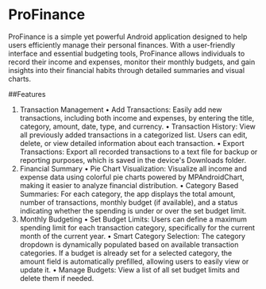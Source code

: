 # ProFinance
ProFinance is a simple yet powerful Android application designed to help users efficiently manage their personal finances. With a user-friendly interface and essential budgeting tools, ProFinance allows individuals to record their income and expenses, monitor their monthly budgets, and gain insights into their financial habits through detailed summaries and visual charts.

##Features
01.	Transaction Management
•	Add Transactions: Easily add new transactions, including both income and expenses, by entering the title, category, amount, date, type, and currency.
•	Transaction History: View all previously added transactions in a categorized list. Users can edit, delete, or view detailed information about each transaction.
•	Export Transactions: Export all recorded transactions to a text file for backup or reporting purposes, which is saved in the device's Downloads folder.
02.	Financial Summary
•	Pie Chart Visualization: Visualize all income and expense data using colorful pie charts powered by MPAndroidChart, making it easier to analyze financial distribution.
•	Category Based Summaries: For each category, the app displays the total amount, number of transactions, monthly budget (if available), and a status indicating whether the spending is under or over the set budget limit.
03.	Monthly Budgeting
•	Set Budget Limits: Users can define a maximum spending limit for each transaction category, specifically for the current month of the current year.
•	Smart Category Selection: The category dropdown is dynamically populated based on available transaction categories. If a budget is already set for a selected category, the amount field is automatically prefilled, allowing users to easily view or update it.
•	Manage Budgets: View a list of all set budget limits and delete them if needed.

